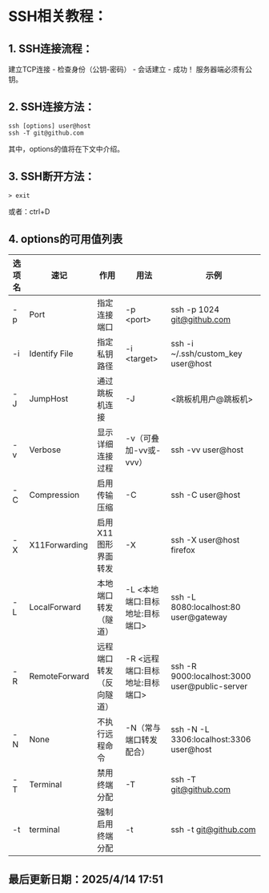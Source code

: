 # SSH相关教程：

## 1. SSH连接流程：
建立TCP连接 - 检查身份（公钥-密码） - 会话建立 - 成功！
服务器端必须有公钥。

## 2. SSH连接方法：
```
ssh [options] user@host
ssh -T git@github.com
```
其中，options的值将在下文中介绍。<br>

## 3. SSH断开方法：
```
> exit
```
或者：ctrl+D <br>

## 4. options的可用值列表
| 选项名 | 速记 | 作用 | 用法 | 示例 |
|----------|------------|----------|----------|--------------|
| -p | Port | 指定连接端口 | -p \<port\> | ssh -p 1024 git@github.com |
| -i | Identify File | 指定私钥路径 | -i \<target\> | ssh -i ~/.ssh/custom_key user@host |
| -J | JumpHost | 通过跳板机连接 | -J | <跳板机用户@跳板机> | ssh -J user@jump user@target |
| -v | Verbose | 显示详细连接过程 | -v（可叠加-vv或-vvv） | ssh -vv user@host |
| -C | Compression | 启用传输压缩 | -C | ssh -C user@host |
| -X | X11Forwarding | 启用X11图形界面转发 | -X | ssh -X user@host firefox |
| -L | LocalForward | 本地端口转发（隧道） | -L <本地端口:目标地址:目标端口> | ssh -L 8080:localhost:80 user@gateway
| -R | RemoteForward | 远程端口转发（反向隧道） | -R <远程端口:目标地址:目标端口> | ssh -R 9000:localhost:3000 user@public-server
| -N | None | 不执行远程命令 | -N（常与端口转发配合） | ssh -N -L 3306:localhost:3306 user@host |
| -T | Terminal | 禁用终端分配 | -T | ssh -T git@github.com
| -t | terminal | 强制启用终端分配 | -t | ssh -t git@github.com


## 最后更新日期：2025/4/14 17:51
